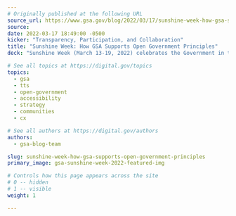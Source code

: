 ```yaml
---
# Originally published at the following URL
source_url: https://www.gsa.gov/blog/2022/03/17/sunshine-week-how-gsa-supports-open-government-principles
source: 
date: 2022-03-17 18:49:00 -0500
kicker: "Transparency, Participation, and Collaboration"
title: "Sunshine Week: How GSA Supports Open Government Principles"
deck: "Sunshine Week (March 13-19, 2022) celebrates the Government in the Sunshine Act, which promotes greater transparency in government activities. Our mission at GSA is to deliver effective and efficient government services for the American people. To do so, we have to be transparent and accessible&mdash;by opening meetings to the public, ensuring that federal buildings and facilities are fully accessible to all people, and making information on documents or pages (web pages, PDFs, newsletters, etc.) open and accessible. Learn about some of our initiatives that best display these principles."

# See all topics at https://digital.gov/topics
topics:
  - gsa
  - tts
  - open-government
  - accessibility
  - strategy
  - communities
  - cx

# See all authors at https://digital.gov/authors
authors:
  - gsa-blog-team

slug: sunshine-week-how-gsa-supports-open-government-principles
primary_image: gsa-sunshine-week-2022-featured-img

# Controls how this page appears across the site
# 0 -- hidden
# 1 -- visible
weight: 1

---
```

